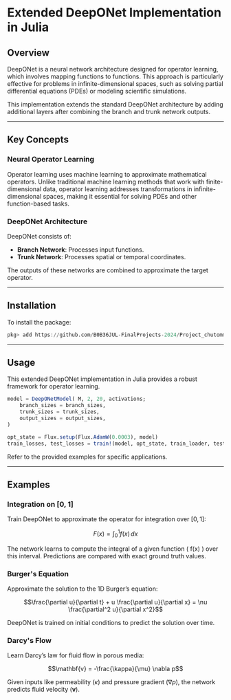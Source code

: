 # Extended DeepONet Implementation in Julia

## Overview

DeepONet is a neural network architecture designed for operator learning, which
involves mapping functions to functions. This approach is particularly effective
for problems in infinite-dimensional spaces, such as solving partial
differential equations (PDEs) or modeling scientific simulations.

This implementation extends the standard DeepONet architecture by adding
additional layers after combining the branch and trunk network outputs.

---

## Key Concepts

### Neural Operator Learning

Operator learning uses machine learning to approximate mathematical operators.
Unlike traditional machine learning methods that work with finite-dimensional
data, operator learning addresses transformations in infinite-dimensional
spaces, making it essential for solving PDEs and other function-based tasks.

### DeepONet Architecture

DeepONet consists of:

- **Branch Network**: Processes input functions.
- **Trunk Network**: Processes spatial or temporal coordinates.

The outputs of these networks are combined to approximate the target operator.

---

## Installation

To install the package:

```julia
pkg> add https://github.com/B0B36JUL-FinalProjects-2024/Project_chutommy
```

---

## Usage

This extended DeepONet implementation in Julia provides a robust framework for
operator learning.

```julia
model = DeepONetModel( M, 2, 20, activations;
    branch_sizes = branch_sizes,
    trunk_sizes = trunk_sizes,
    output_sizes = output_sizes,
)

opt_state = Flux.setup(Flux.AdamW(0.0003), model)
train_losses, test_losses = train!(model, opt_state, train_loader, test_loader)
```

Refer to the provided examples for specific applications.

---

## Examples

### Integration on [0, 1]

Train DeepONet to approximate the operator for integration over $[0, 1]$:

```math
F(x) = \int_0^1 f(x) \, dx
```

The network learns to compute the integral of a given function \( f(x) \) over
this interval. Predictions are compared with exact ground truth values.

### Burger's Equation

Approximate the solution to the 1D Burger’s equation:

```math
\frac{\partial u}{\partial t} + u \frac{\partial u}{\partial x} = \nu
\frac{\partial^2 u}{\partial x^2}
```

DeepONet is trained on initial conditions to predict the solution over time.

### Darcy's Flow

Learn Darcy’s law for fluid flow in porous media:

```math
\mathbf{v} = -\frac{\kappa}{\mu} \nabla p
```

Given inputs like permeability ($\kappa$) and pressure gradient ($\nabla p$),
the network predicts fluid velocity ($\mathbf{v}$).
